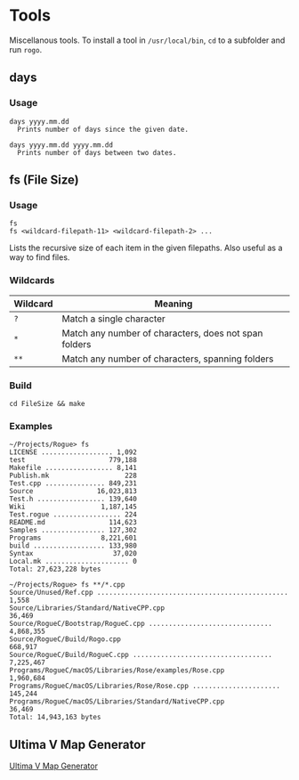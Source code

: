 # Tools
Miscellanous tools. To install a tool in `/usr/local/bin`, `cd` to a subfolder and run `rogo`.

## days
### Usage
    days yyyy.mm.dd
      Prints number of days since the given date.

    days yyyy.mm.dd yyyy.mm.dd
      Prints number of days between two dates.

## fs (File Size)

### Usage

    fs
    fs <wildcard-filepath-11> <wildcard-filepath-2> ...

Lists the recursive size of each item in the given filepaths. Also useful as a way to find files.

### Wildcards

Wildcard   | Meaning
-----------|--------
`?`        | Match a single character
`*`        | Match any number of characters, does not span folders
`**`       | Match any number of characters, spanning folders

### Build

    cd FileSize && make

### Examples

    ~/Projects/Rogue> fs
    LICENSE .................. 1,092
    test                     779,188
    Makefile ................. 8,141
    Publish.mk                   228
    Test.cpp ............... 849,231
    Source                16,023,813
    Test.h ................. 139,640
    Wiki                   1,187,145
    Test.rogue ................. 224
    README.md                114,623
    Samples ................ 127,302
    Programs               8,221,601
    build .................. 133,980
    Syntax                    37,020
    Local.mk ..................... 0
    Total: 27,623,228 bytes

    ~/Projects/Rogue> fs **/*.cpp
    Source/Unused/Ref.cpp ................................................ 1,558
    Source/Libraries/Standard/NativeCPP.cpp                               36,469
    Source/RogueC/Bootstrap/RogueC.cpp ............................... 4,868,355
    Source/RogueC/Build/Rogo.cpp                                         668,917
    Source/RogueC/Build/RogueC.cpp ................................... 7,225,467
    Programs/RogueC/macOS/Libraries/Rose/examples/Rose.cpp             1,960,684
    Programs/RogueC/macOS/Libraries/Rose/Rose.cpp ...................... 145,244
    Programs/RogueC/macOS/Libraries/Standard/NativeCPP.cpp                36,469
    Total: 14,943,163 bytes

## Ultima V Map Generator

[Ultima V Map Generator](U5MapGen/README.md)
